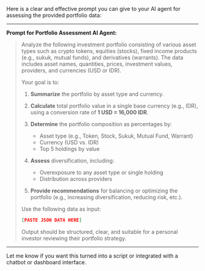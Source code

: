 Here is a clear and effective prompt you can give to your AI agent for assessing the provided portfolio data:

---

**Prompt for Portfolio Assessment AI Agent:**

> Analyze the following investment portfolio consisting of various asset types such as crypto tokens, equities (stocks), fixed income products (e.g., sukuk, mutual funds), and derivatives (warrants). The data includes asset names, quantities, prices, investment values, providers, and currencies (USD or IDR).
>
> Your goal is to:
>
> 1. **Summarize** the portfolio by asset type and currency.
> 2. **Calculate** total portfolio value in a single base currency (e.g., IDR), using a conversion rate of **1 USD = 16,000 IDR**.
> 3. **Determine** the portfolio composition as percentages by:
>
>    * Asset type (e.g., Token, Stock, Sukuk, Mutual Fund, Warrant)
>    * Currency (USD vs. IDR)
>    * Top 5 holdings by value
> 4. **Assess** diversification, including:
>
>    * Overexposure to any asset type or single holding
>    * Distribution across providers
> 5. **Provide recommendations** for balancing or optimizing the portfolio (e.g., increasing diversification, reducing risk, etc.).
>
> Use the following data as input:
>
> ```json
> [PASTE JSON DATA HERE]
> ```
>
> Output should be structured, clear, and suitable for a personal investor reviewing their portfolio strategy.

---

Let me know if you want this turned into a script or integrated with a chatbot or dashboard interface.
